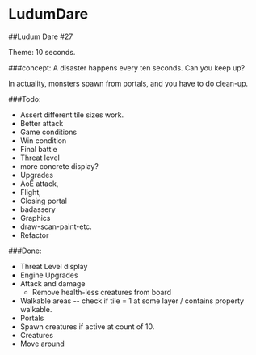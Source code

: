 LudumDare
=========

##Ludum Dare #27

Theme: 10 seconds.


###concept: 
A disaster happens every ten seconds. Can you keep up? 

In actuality, monsters spawn from portals, and you have to do clean-up.

###Todo:
 - Assert different tile sizes work.
 - Better attack 
 - Game conditions
  - Win condition
  - Final battle
  - Threat level
   - more concrete display? 
 - Upgrades
  - AoE attack, 
  - Flight, 
  - Closing portal
  - badassery
 - Graphics
  - draw-scan-paint-etc.
 - Refactor

###Done:
- Threat Level display
- Engine Upgrades
- Attack and damage
  - Remove health-less creatures from board
 - Walkable areas
 -- check if tile = 1 at some layer / contains property walkable.
 - Portals
  - Spawn creatures if active at count of 10. 
 - Creatures
  - Move around
